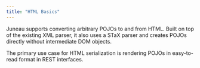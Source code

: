 ```yaml
---
title: "HTML Basics"
---
```


Juneau supports converting arbitrary POJOs to and from HTML.
Built on top of the existing XML parser, it also uses a STaX parser and creates POJOs directly without intermediate DOM
objects.

The primary use case for HTML serialization is rendering POJOs in easy-to-read format in REST interfaces.
